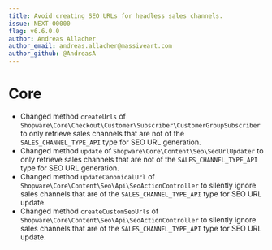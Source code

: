 ```yaml
---
title: Avoid creating SEO URLs for headless sales channels.
issue: NEXT-00000
flag: v6.6.0.0
author: Andreas Allacher
author_email: andreas.allacher@massiveart.com
author_github: @AndreasA
---
```

# Core
* Changed method `createUrls` of `Shopware\Core\Checkout\Customer\Subscriber\CustomerGroupSubscriber` to only retrieve sales channels that are not of the `SALES_CHANNEL_TYPE_API` type for SEO URL generation.
* Changed method `update` of `Shopware\Core\Content\Seo\SeoUrlUpdater` to only retrieve sales channels that are not of the `SALES_CHANNEL_TYPE_API` type for SEO URL generation.
* Changed method `updateCanonicalUrl` of `Shopware\Core\Content\Seo\Api\SeoActionController` to silently ignore sales channels that are of the `SALES_CHANNEL_TYPE_API` type for SEO URL update.
* Changed method `createCustomSeoUrls` of `Shopware\Core\Content\Seo\Api\SeoActionController` to silently ignore sales channels that are of the `SALES_CHANNEL_TYPE_API` type for SEO URL update.
